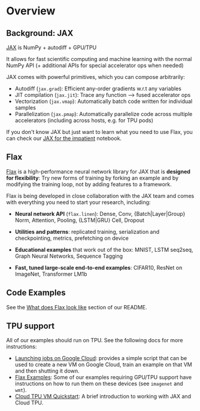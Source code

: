 # Overview

## Background: JAX

[JAX](https://github.com/google/jax) is NumPy + autodiff + GPU/TPU

It allows for fast scientific computing and machine learning
with the normal NumPy API
(+ additional APIs for special accelerator ops when needed)

JAX comes with powerful primitives, which you can compose arbitrarily:

* Autodiff (`jax.grad`): Efficient any-order gradients w.r.t any variables
* JIT compilation (`jax.jit`): Trace any function ⟶ fused accelerator ops
* Vectorization (`jax.vmap`): Automatically batch code written for individual samples
* Parallelization (`jax.pmap`): Automatically parallelize code across multiple accelerators (including across hosts, e.g. for TPU pods)

If you don't know JAX but just want to learn what you need to use Flax, you can check our [JAX for the impatient](notebooks/jax_for_the_impatient) notebook.

## Flax

[Flax](https://github.com/google/flax) is a high-performance neural network library for
JAX that is **designed for flexibility**:
Try new forms of training by forking an example and by modifying the training
loop, not by adding features to a framework.

Flax is being developed in close collaboration with the JAX team and 
comes with everything you need to start your research, including:

* **Neural network API** (`flax.linen`): Dense, Conv, {Batch|Layer|Group} Norm, Attention, Pooling, {LSTM|GRU} Cell, Dropout

* **Utilities and patterns**: replicated training, serialization and checkpointing, metrics, prefetching on device

* **Educational examples** that work out of the box: MNIST, LSTM seq2seq, Graph Neural Networks, Sequence Tagging

* **Fast, tuned large-scale end-to-end examples**: CIFAR10, ResNet on ImageNet, Transformer LM1b

## Code Examples

See the [What does Flax look like](https://github.com/google/flax#what-does-flax-look-like) section of our README.


## TPU support

All of our examples should run on TPU. See the following docs for more instructions:

* [Launching jobs on Google Cloud](https://github.com/google/flax/tree/main/examples/cloud): provides a simple script that can be used to create a new VM on Google Cloud, train an example on that VM and then shutting it down.
* [Flax Examples](https://github.com/google/flax/tree/main/examples): Some of our examples requiring GPU/TPU support have instructions on how to run them on these devices (see `imagenet` and `wmt`).
* [Cloud TPU VM Quickstart](https://cloud.google.com/tpu/docs/jax-quickstart-tpu-vm): A brief introduction to working with JAX and Cloud TPU.
